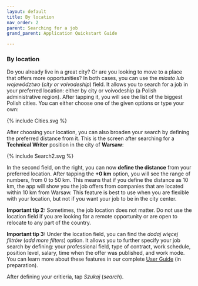 ```yaml
---
layout: default
title: By location
nav_order: 2
parent: Searching for a job
grand_parent: Application Quickstart Guide

---
```


### By location

Do you already live in a great city? Or are you looking to move to a place that offers more opportunities? In both cases, you can use the *miasto lub województwo* (*city or voivodeship*) field. It allows you to search for a job in your preferred location: either by city or voivodeship (a Polish administrative region). After tapping it, you will see the list of the biggest Polish cities. You can either choose one of the given options or type your own:

{% include Cities.svg %}

After choosing your location, you can also broaden your search by defining the preferred distance from it. This is the screen after searching for a **Technical Writer** position in the city of **Warsaw**:

{% include Search2.svg %}

In the second field, on the right, you can now **define the distance** from your preferred location. After tapping the **+0 km** option, you will see the range of numbers, from 0 to 50 km. This means that if you define the distance as 10 km, the app will show you the job offers from companies that are located within 10 km from Warsaw. This feature is best to use when you are flexible with your location, but not if you want your job to be in the city center.

**Important tip 2:** Sometimes, the job location does not matter. Do not use the location field if you are looking for a remote opportunity or are open to relocate to any part of the country.

**Important tip 3:** Under the location field, you can find the *dodaj więcej filtrów* (*add more filters*) option. It allows you to further specify your job search by defining: your professional field, type of contract, work schedule, position level, salary, time when the offer was published, and work mode. You can learn more about these features in our complete [User Guide](#user-guide) (in preparation).

After defining your critieria, tap *Szukaj* (*search*).